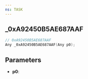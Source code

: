 ```yaml
---
ns: TASK
---
```

## _0xA92450B5AE687AAF

```c
// 0xA92450B5AE687AAF
Any _0xA92450B5AE687AAF(Any p0);
```

## Parameters
* **p0**:
